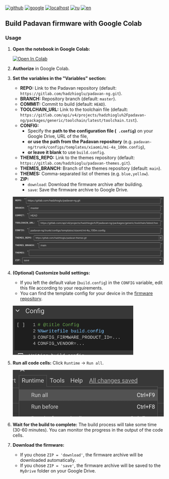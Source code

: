 [![github](https://img.shields.io/badge/GITHUB-builder-red.svg)](github.md)
[![google](https://img.shields.io/badge/GOOGLE-builder-green.svg)](google.md)
[![localhost](https://img.shields.io/badge/LOCALHOST-builder-red.svg)](localhost.md)
[![ru](https://img.shields.io/badge/lang-ru-white)](../ru/google.md)
[![en](https://img.shields.io/badge/lang-en-green)](google.md)

## Build Padavan firmware with Google Colab

### Usage

1. **Open the notebook in Google Colab:**

    [![Open In Colab](https://colab.research.google.com/assets/colab-badge.svg)](https://colab.research.google.com/github/alex2844/padavan-builder/blob/main/build.ipynb)

2. **Authorize** in Google Colab.

3. **Set the variables in the "Variables" section:**
    * **REPO:** Link to the Padavan repository (default: `https://gitlab.com/hadzhioglu/padavan-ng.git`).
    * **BRANCH:** Repository branch (default: `master`).
    * **COMMIT:** Commit to build (default: `HEAD`).
    * **TOOLCHAIN_URL:** Link to the toolchain file (default: `https://gitlab.com/api/v4/projects/hadzhioglu%2Fpadavan-ng/packages/generic/toolchain/latest/toolchain.tzst`).
    * **CONFIG:**
        * Specify the **path to the configuration file (` .config`)** on your Google Drive, URL of the file,
        * **or use the path from the Padavan repository** (e.g. `padavan-ng/trunk/configs/templates/xiaomi/mi-4a_100m.config`),
        * **or leave it blank** to use `build.config`.
    * **THEMES_REPO:** Link to the themes repository (default: `https://gitlab.com/hadzhioglu/padavan-themes.git`).
    * **THEMES_BRANCH:** Branch of the themes repository (default: `main`).
    * **THEMES:** Comma-separated list of themes (e.g. `blue,yellow`).
    * **ZIP:**
        * `download`: Download the firmware archive after building.
        * `save`: Save the firmware archive to Google Drive.

    ![variables](../images/google_variables.png)

4. **(Optional) Customize build settings:**
    * If you left the default value (`build.config`) in the `CONFIG` variable, edit this file according to your requirements.
    * You can find the template config for your device in the [firmware repository](https://gitlab.com/hadzhioglu/padavan-ng/-/tree/master/trunk/configs/templates).

    ![config](../images/google_config.png)

5. **Run all code cells:** Click `Runtime` -> `Run all`.

    ![runtime](../images/google_runtime.png)

6. **Wait for the build to complete:** The build process will take some time (30-60 minutes). You can monitor the progress in the output of the code cells.

7. **Download the firmware:**
    * If you chose `ZIP = 'download'`, the firmware archive will be downloaded automatically.
    * If you chose `ZIP = 'save'`, the firmware archive will be saved to the `MyDrive` folder on your Google Drive.
